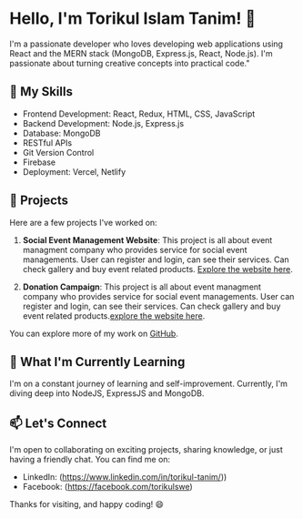# Hello, I'm Torikul Islam Tanim! 👋

I'm a passionate developer who loves developing web applications using React and the MERN stack (MongoDB, Express.js, React, Node.js). I'm passionate about turning creative concepts into practical code."






## 🚀 My Skills

- Frontend Development: React, Redux, HTML, CSS, JavaScript
- Backend Development: Node.js, Express.js
- Database: MongoDB
- RESTful APIs
- Git Version Control
- Firebase
- Deployment: Vercel, Netlify

## 💼 Projects

Here are a few projects I've worked on:

1. **Social Event Management Website**: This project is all about event managment company who provides service for social event managements. User can register and login, can see their services. Can check gallery and buy event related products. [Explore the website here](https://event-management-auth-709cc.web.app/). 

2. **Donation Campaign**: This project is all about event managment company who provides service for social event managements. User can register and login, can see their services. Can check gallery and buy event related products.[explore the website here](https://event-management-auth-709cc.web.app/](https://donation-campaign-react-app.surge.sh/)). 

You can explore more of my work on [GitHub](https://github.com/tanimtorikul?tab=repositories).

## 🌱 What I'm Currently Learning

I'm on a constant journey of learning and self-improvement. Currently, I'm diving deep into NodeJS, ExpressJS and MongoDB.

## 📫 Let's Connect

I'm open to collaborating on exciting projects, sharing knowledge, or just having a friendly chat. You can find me on:

- LinkedIn: (https://www.linkedin.com/in/torikul-tanim/))
- Facebook: (https://facebook.com/torikulswe)

Thanks for visiting, and happy coding! 😄
